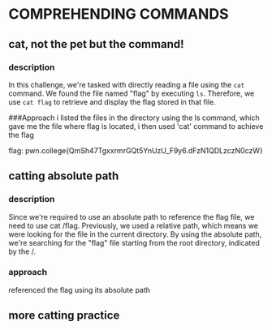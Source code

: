 # COMPREHENDING COMMANDS
## cat, not the pet but the command!
### description
In this challenge, we're tasked with directly reading a file using the `cat` command. We found the file named "flag" by executing `ls`. Therefore, we use `cat flag` to retrieve and display the flag stored in that file.

###Approach 
i listed the files in the directory using the ls command, which gave me the file where flag is located, i then used 'cat' command to achieve the flag

flag: pwn.college{QmSh47TgxxrmrGQt5YnUzU_F9y6.dFzN1QDLzczN0czW}

## catting absolute path
### description
Since we're required to use an absolute path to reference the flag file, we need to use cat /flag. Previously, we used a relative path, which means we were looking for the file in the current directory. By using the absolute path, we're searching for the "flag" file starting from the root directory, indicated by the /.

### approach
referenced the flag using its absolute path 

## more catting practice
